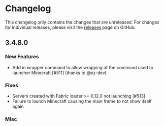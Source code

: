 # Changelog

This changelog only contains the changes that are unreleased. For changes for individual releases, please visit the
[releases](https://github.com/ATLauncher/ATLauncher/releases) page on GitHub.

## 3.4.8.0

### New Features
- Add in wrapper command to allow wrapping of the command used to launcher Minecraft [#511] (thanks to @xz-dev)

### Fixes
- Servers created with Fabric loader >= 0.12.0 not launching [#513]
- Failure to launch Minecraft causing the main frame to not show itself again

### Misc
